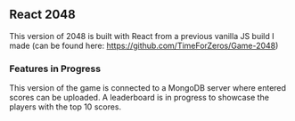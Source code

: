## React 2048

This version of 2048 is built with React from a previous vanilla JS build I made (can be found here: https://github.com/TimeForZeros/Game-2048)

### Features in Progress

This version of the game is connected to a MongoDB server where entered scores can be uploaded. A leaderboard is in progress to showcase the players with the top 10 scores.

